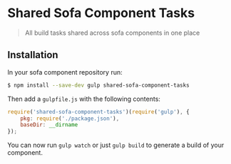 # Shared Sofa Component Tasks

> All build tasks shared across sofa components in one place


## Installation

In your sofa component repository run:

```sh
$ npm install --save-dev gulp shared-sofa-component-tasks
```

Then add a `gulpfile.js` with the following contents:

```js
require('shared-sofa-component-tasks')(require('gulp'), {
    pkg: require('./package.json'),
    baseDir: __dirname
});
```

You can now run `gulp watch` or just `gulp build` to generate a build of your component.
